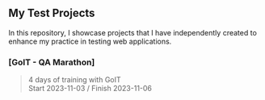 ## My Test Projects
In this repository, I showcase projects that I have independently created to enhance my practice in testing web applications.

### [GoIT - QA Marathon]
> 4 days of training with GoIT<br>
> Start 2023-11-03 / Finish 2023-11-06
